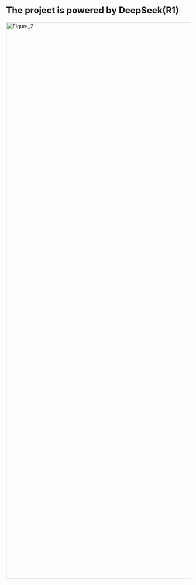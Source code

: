 <font size="5">The project is powered by DeepSeek(R1)</font>
----

<img width="2454" height="1521" alt="Figure_2" src="https://github.com/user-attachments/assets/4aceaa9f-7c61-472e-8286-bb656b79619a" />
